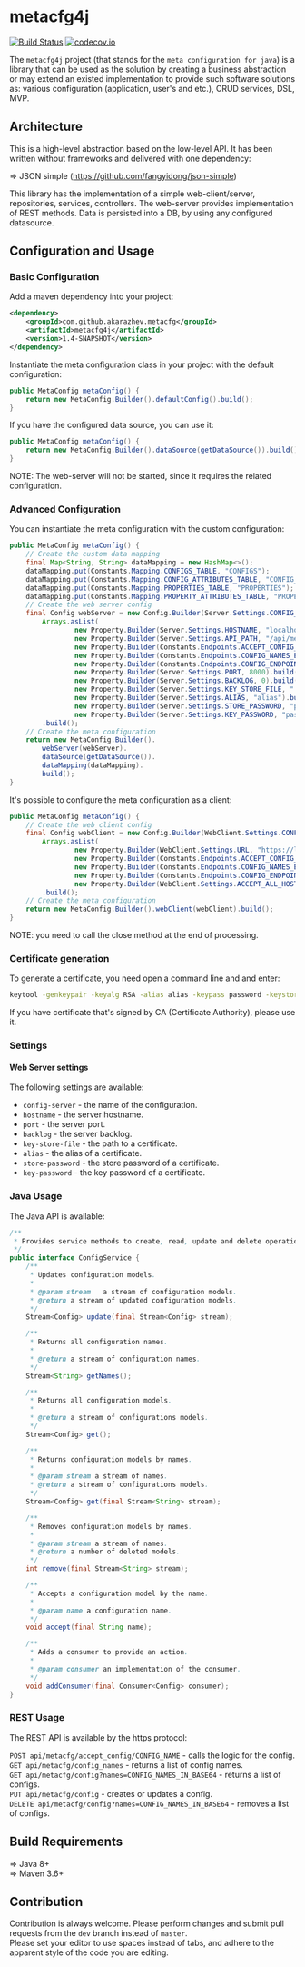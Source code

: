 # metacfg4j

[![Build Status](https://travis-ci.com/akarazhev/metacfg4j.svg?branch=master)](https://travis-ci.com/akarazhev/metacfg4j)
[![codecov.io](http://codecov.io/github/akarazhev/metacfg4j/coverage.svg?branch=master)](http://codecov.io/github/akarazhev/metacfg4j?branch=master)

The `metacfg4j` project (that stands for the `meta configuration for java`) is a library that can be used as the solution by creating a business abstraction or 
may extend an existed implementation to provide such software solutions as: various configuration (application, user's and etc.), CRUD services, DSL, MVP.

## Architecture

This is a high-level abstraction based on the low-level API. It has been written without frameworks and delivered with one dependency:

 &#8658; JSON simple (https://github.com/fangyidong/json-simple)<br/>

This library has the implementation of a simple web-client/server, repositories, services, controllers. The web-server provides implementation of REST methods.
Data is persisted into a DB, by using any configured datasource.
  
## Configuration and Usage

### Basic Configuration

Add a maven dependency into your project:
```xml
<dependency>
    <groupId>com.github.akarazhev.metacfg</groupId>
    <artifactId>metacfg4j</artifactId>
    <version>1.4-SNAPSHOT</version>
</dependency>
```
Instantiate the meta configuration class in your project with the default configuration:
```java
public MetaConfig metaConfig() {
    return new MetaConfig.Builder().defaultConfig().build();
}
```
If you have the configured data source, you can use it:
```java
public MetaConfig metaConfig() {
    return new MetaConfig.Builder().dataSource(getDataSource()).build();
}
```
NOTE: The web-server will not be started, since it requires the related configuration.

### Advanced Configuration

You can instantiate the meta configuration with the custom configuration:
```java
public MetaConfig metaConfig() {
    // Create the custom data mapping
    final Map<String, String> dataMapping = new HashMap<>();
    dataMapping.put(Constants.Mapping.CONFIGS_TABLE, "CONFIGS");
    dataMapping.put(Constants.Mapping.CONFIG_ATTRIBUTES_TABLE, "CONFIG_ATTRIBUTES");
    dataMapping.put(Constants.Mapping.PROPERTIES_TABLE, "PROPERTIES");
    dataMapping.put(Constants.Mapping.PROPERTY_ATTRIBUTES_TABLE, "PROPERTY_ATTRIBUTES");
    // Create the web server config
    final Config webServer = new Config.Builder(Server.Settings.CONFIG_NAME,
        Arrays.asList(
                new Property.Builder(Server.Settings.HOSTNAME, "localhost").build(),
                new Property.Builder(Server.Settings.API_PATH, "/api/metacfg/").build(),
                new Property.Builder(Constants.Endpoints.ACCEPT_CONFIG_ENDPOINT, "accept_config").build(),
                new Property.Builder(Constants.Endpoints.CONFIG_NAMES_ENDPOINT, "config_names").build(),
                new Property.Builder(Constants.Endpoints.CONFIG_ENDPOINT, "config").build(),
                new Property.Builder(Server.Settings.PORT, 8000).build(),
                new Property.Builder(Server.Settings.BACKLOG, 0).build(),
                new Property.Builder(Server.Settings.KEY_STORE_FILE, "./data/metacfg4j.keystore").build(),
                new Property.Builder(Server.Settings.ALIAS, "alias").build(),
                new Property.Builder(Server.Settings.STORE_PASSWORD, "password").build(),
                new Property.Builder(Server.Settings.KEY_PASSWORD, "password").build()))
        .build();
    // Create the meta configuration
    return new MetaConfig.Builder().
        webServer(webServer).
        dataSource(getDataSource()).
        dataMapping(dataMapping).
        build();
}
```

It's possible to configure the meta configuration as a client:
```java
public MetaConfig metaConfig() {
    // Create the web client config
    final Config webClient = new Config.Builder(WebClient.Settings.CONFIG_NAME,
        Arrays.asList(
                new Property.Builder(WebClient.Settings.URL, "https://localhost:8000/api/metacfg").build(),
                new Property.Builder(Constants.Endpoints.ACCEPT_CONFIG_ENDPOINT, "accept_config").build(),
                new Property.Builder(Constants.Endpoints.CONFIG_NAMES_ENDPOINT, "config_names").build(),
                new Property.Builder(Constants.Endpoints.CONFIG_ENDPOINT, "config").build(),
                new Property.Builder(WebClient.Settings.ACCEPT_ALL_HOSTS, true).build()))
        .build();
    // Create the meta configuration
    return new MetaConfig.Builder().webClient(webClient).build();
}
```
NOTE: you need to call the close method at the end of processing.

### Certificate generation

To generate a certificate, you need open a command line and and enter:
```bash
keytool -genkeypair -keyalg RSA -alias alias -keypass password -keystore metacfg4j.keystore -storepass password
```
If you have certificate that's signed by CA (Certificate Authority), please use it.

### Settings

#### Web Server settings

The following settings are available:

 * `config-server` - the name of the configuration. <br/>
 * `hostname` - the server hostname. <br/>
 * `port` - the server port. <br/>
 * `backlog` - the server backlog. <br/>
 * `key-store-file` - the path to a certificate. <br/>
 * `alias` - the alias of a certificate. <br/>
 * `store-password` - the store password of a certificate. <br/>
 * `key-password` - the key password of a certificate. <br/>

### Java Usage

The Java API is available:

```java
/**
 * Provides service methods to create, read, update and delete operations.
 */
public interface ConfigService {
    /**
     * Updates configuration models.
     *
     * @param stream   a stream of configuration models.
     * @return a stream of updated configuration models.
     */
    Stream<Config> update(final Stream<Config> stream);

    /**
     * Returns all configuration names.
     *
     * @return a stream of configuration names.
     */
    Stream<String> getNames();

    /**
     * Returns all configuration models.
     *
     * @return a stream of configurations models.
     */
    Stream<Config> get();

    /**
     * Returns configuration models by names.
     *
     * @param stream a stream of names.
     * @return a stream of configurations models.
     */
    Stream<Config> get(final Stream<String> stream);

    /**
     * Removes configuration models by names.
     *
     * @param stream a stream of names.
     * @return a number of deleted models.
     */
    int remove(final Stream<String> stream);

    /**
     * Accepts a configuration model by the name.
     *
     * @param name a configuration name.
     */
    void accept(final String name);

    /**
     * Adds a consumer to provide an action.
     *
     * @param consumer an implementation of the consumer.
     */
    void addConsumer(final Consumer<Config> consumer);
}
```

### REST Usage

The REST API is available by the https protocol:

`POST api/metacfg/accept_config/CONFIG_NAME` - calls the logic for the config. <br/>
`GET api/metacfg/config_names` - returns a list of config names. <br/>
`GET api/metacfg/config?names=CONFIG_NAMES_IN_BASE64` - returns a list of configs. <br/>
`PUT api/metacfg/config` - creates or updates a config. <br/>
`DELETE api/metacfg/config?names=CONFIG_NAMES_IN_BASE64` - removes a list of configs. <br/>

## Build Requirements

 &#8658; Java 8+ <br/>
 &#8658; Maven 3.6+ <br/>
 
## Contribution
 
Contribution is always welcome. Please perform changes and submit pull requests from the `dev` branch instead of `master`.  
Please set your editor to use spaces instead of tabs, and adhere to the apparent style of the code you are editing.